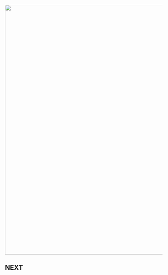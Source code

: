 <div align="center">
  <img src="https://github.com/albertoabro/albertoabro/blob/main/DALL%C2%B7E%202024-12-31%2016.20.08%20-%20A%20futuristic%20and%20glowing%20cyberpunk-themed%20banner%20showcasing%20'ALBERTO%20ABAD%20RODRIGUEZ'%20as%20a%20'BACK%20END%20DEVELOPER'%20in%20the%20center.%20The%20design%20includes%20styl.webp" width=1751px height=799px></img>
</div>

## NEXT
<!--
**albertoabro/albertoabro** is a ✨ _special_ ✨ repository because its `README.md` (this file) appears on your GitHub profile.

Here are some ideas to get you started:

- 🔭 I’m currently working on ...
- 🌱 I’m currently learning ...
- 👯 I’m looking to collaborate on ...
- 🤔 I’m looking for help with ...
- 💬 Ask me about ...
- 📫 How to reach me: ...
- 😄 Pronouns: ...
- ⚡ Fun fact: ...
-->
